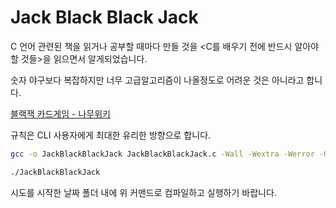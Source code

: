 # Jack Black Black Jack 

C 언어 관련된 책을 읽거나 공부할 때마다 만들 것을 <C를 배우기 전에 반드시 알아야 할 것들>을 읽으면서 알게되었습니다.

숫자 야구보다 복잡하지만 너무 고급알고리즘이 나올정도로 어려운 것은 아니라고 합니다.

[블랙잭 카드게임 - 나무위키](https://namu.wiki/w/%EB%B8%94%EB%9E%99%EC%9E%AD(%EC%B9%B4%EB%93%9C%EA%B2%8C%EC%9E%84))

규칙은 CLI 사용자에게 최대한 유리한 방향으로 합니다.

<!-- TODO: 일단 쉽게 1덱으로 플레이합니다. 나중에는 N 덱이상 설정을 지원합니다.-->

```sh
gcc -o JackBlackBlackJack JackBlackBlackJack.c -Wall -Wextra -Werror -O2 -std=c99 -pedantic
```

```sh 
./JackBlackBlackJack
```

시도를 시작한 날짜 폴더 내에 위 커맨드로 컴파일하고 실행하기 바랍니다.
